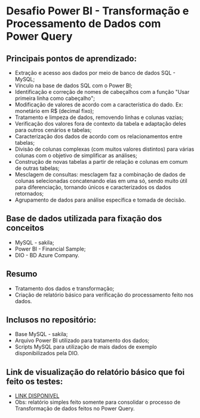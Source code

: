 # Desafio Power BI - Transformação e Processamento de Dados com Power Query

## Principais pontos de aprendizado:
- Extração e acesso aos dados por meio de banco de dados SQL - MySQL;
- Vínculo na base de dados SQL com o Power BI;
- Identificação e correção de nomes de cabeçalhos com a função "Usar primeira linha como cabeçalho";
- Modificação de valores de acordo com a característica do dado. Ex: monetário em R$ (decimal fixo);
- Tratamento e limpeza de dados, removendo linhas e colunas vazias;
- Verificação dos valores fora de contexto da tabela e adaptação deles para outros cenários e tabelas;
- Caracterização dos dados de acordo com os relacionamentos entre tabelas;
- Divisão de colunas complexas (com muitos valores distintos) para várias colunas com o objetivo de simplificar as análises;
- Construção de novas tabelas a partir de relação e colunas em comum de outras tabelas;
- Mesclagem de consultas: mesclagem faz a combinação de dados de colunas selecionadas concatenando elas em uma só, sendo muito útil para diferenciação, tornando únicos e caracterizados os dados retornados;
- Agrupamento de dados para análise específica e tomada de decisão.

## Base de dados utilizada para fixação dos conceitos
- MySQL - sakila;
- Power BI - Financial Sample;
- DIO - BD Azure Company.

## Resumo
- Tratamento dos dados e transformação;
- Criação de relatório básico para verificação do processamento feito nos dados.

## Inclusos no repositório:
- Base MySQL - sakila;
- Arquivo Power BI utilizado para tratamento dos dados;
- Scripts MySQL para utilização de mais dados de exemplo disponibilizados pela DIO. 

## Link de visualização do relatório básico que foi feito os testes:
- [LINK DISPONIVEL](https://app.powerbi.com/view?r=eyJrIjoiZjFlODUyNTAtYTZmZC00MWU0LWFiMDYtMWMxY2NmNzUxMGU0IiwidCI6IjM0ZmFiYWU3LWM4Y2MtNDA5Mi1hNGM5LTYyNDE4YzU3NTViNSJ9)
- Obs: relatório simples feito somente para consolidar o processo de Transformação de dados feitos no Power Query.

